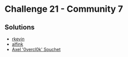 # Challenge 21 - Community 7

## Solutions

* [rkevin](rkevin/exp.py)
* [alfink](alfink/exploit.py)
* [Axel '0vercl0k' Souchet](0vercl0k/pwn21.py)